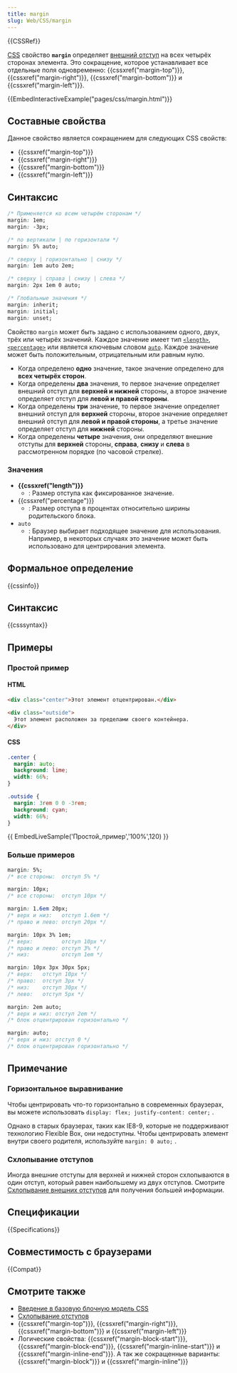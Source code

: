 ```yaml
---
title: margin
slug: Web/CSS/margin
---
```


{{CSSRef}}

[CSS](/ru/docs/Web/CSS) свойство **`margin`** определяет [внешний отступ](/ru/docs/Web/CSS/CSS_Box_Model/Introduction_to_the_CSS_box_model#margin_area) на всех четырёх сторонах элемента. Это сокращение, которое устанавливает все отдельные поля одновременно: {{cssxref("margin-top")}}, {{cssxref("margin-right")}}, {{cssxref("margin-bottom")}} и {{cssxref("margin-left")}}.

{{EmbedInteractiveExample("pages/css/margin.html")}}

## Составные свойства

Данное свойство является сокращением для следующих CSS свойств:

- {{cssxref("margin-top")}}
- {{cssxref("margin-right")}}
- {{cssxref("margin-bottom")}}
- {{cssxref("margin-left")}}

## Синтаксис

```css
/* Применяется ко всем четырём сторонам */
margin: 1em;
margin: -3px;

/* по вертикали | по горизонтали */
margin: 5% auto;

/* сверху | горизонтально | снизу */
margin: 1em auto 2em;

/* сверху | справа | снизу | слева */
margin: 2px 1em 0 auto;

/* Глобальные значения */
margin: inherit;
margin: initial;
margin: unset;
```

Свойство `margin` может быть задано с использованием одного, двух, трёх или четырёх значений. Каждое значение имеет тип [`<length>`](#length), [`<percentage>`](#percentage) или является ключевым словом [`auto`](#auto). Каждое значение может быть положительным, отрицательным или равным нулю.

- Когда определено **одно** значение, такое значение определено для **всех четырёх сторон**.
- Когда определены **два** значения, то первое значение определяет внешний отступ для **верхней и нижней** стороны, а второе значение определяет отступ для **левой и правой стороны**.
- Когда определены **три** значение, то первое значение определяет внешний отступ для **верхней** стороны, второе значение определяет внешний отступ для **левой и правой стороны**, а третье значение определяет отступ для **нижней** стороны.
- Когда определены **четыре** значения, они определяют внешние отступы для **верхней** стороны, **справа**, **снизу** и **слева** в рассмотренном порядке (по часовой стрелке).

### Значения

- **{{cssxref("length")}}**
  - : Размер отступа как фиксированное значение.
- {{cssxref("percentage")}}
  - : Размер отступа в процентах относительно ширины родительского блока.
- `auto`
  - : Браузер выбирает подходящее значение для использования. Например, в некоторых случаях это значение может быть использовано для центрирования элемента.

## Формальное определение

{{cssinfo}}

## Синтаксис

{{csssyntax}}

## Примеры

### Простой пример

#### HTML

```html
<div class="center">Этот элемент отцентрирован.</div>

<div class="outside">
  Этот элемент расположен за пределами своего контейнера.
</div>
```

#### CSS

```css
.center {
  margin: auto;
  background: lime;
  width: 66%;
}

.outside {
  margin: 3rem 0 0 -3rem;
  background: cyan;
  width: 66%;
}
```

{{ EmbedLiveSample('Простой_пример','100%',120) }}

### Больше примеров

```css
margin: 5%;
/* все стороны:  отступ 5% */

margin: 10px;
/* все стороны:  отступ 10px */

margin: 1.6em 20px;
/* верх и низ:   отступ 1.6em */
/* право и лево: отступ 20px */

margin: 10px 3% 1em;
/* верх:         отступ 10px */
/* право и лево: отступ 3% */
/* низ:          отступ 1em */

margin: 10px 3px 30px 5px;
/* верх:   отступ 10px */
/* право:  отступ 3px */
/* низ:    отступ 30px */
/* лево:   отступ 5px */

margin: 2em auto;
/* верх и низ: отступ 2em */
/* блок отцентрирован горизонтально */

margin: auto;
/* верх и низ: отступ 0 */
/* блок отцентрирован горизонтально */
```

## Примечание

### Горизонтальное выравнивание

Чтобы центрировать что-то горизонтально в современных браузерах, вы можете использовать `display: flex; justify-content: center;` .

Однако в старых браузерах, таких как IE8-9, которые не поддерживают технологию Flexible Box, они недоступны. Чтобы центрировать элемент внутри своего родителя, используйте `margin: 0 auto;` .

### Схлопывание отступов

Иногда внешние отступы для верхней и нижней сторон схлопываются в один отступ, который равен наибольшему из двух отступов. Смотрите [Схлопывание внешних отступов](/ru/docs/Web/CSS/CSS_Box_Model/Mastering_margin_collapsing) для получения большей информации.

## Спецификации

{{Specifications}}

## Совместимость с браузерами

{{Compat}}

## Смотрите также

- [Введение в базовую блочную модель CSS](/ru/docs/Web/CSS/CSS_Box_Model/Introduction_to_the_CSS_box_model)
- [Схлопывание отступов](/ru/docs/Web/CSS/CSS_Box_Model/Mastering_margin_collapsing)
- {{cssxref("margin-top")}}, {{cssxref("margin-right")}}, {{cssxref("margin-bottom")}} и {{cssxref("margin-left")}}
- Логические свойства: {{cssxref("margin-block-start")}}, {{cssxref("margin-block-end")}}, {{cssxref("margin-inline-start")}} и {{cssxref("margin-inline-end")}}. А так же сокращенные варианты: {{cssxref("margin-block")}} и {{cssxref("margin-inline")}}
